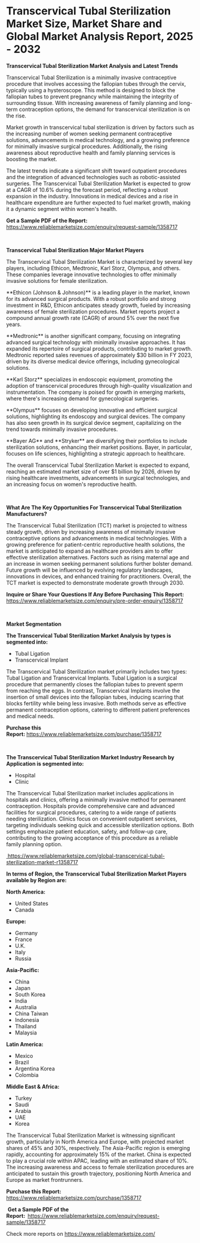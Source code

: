 <p><h1>Transcervical Tubal Sterilization Market Size, Market Share and Global Market Analysis Report, 2025 - 2032</h1></p><p><strong>Transcervical Tubal Sterilization Market Analysis and Latest Trends</strong></p>
<p><p>Transcervical Tubal Sterilization is a minimally invasive contraceptive procedure that involves accessing the fallopian tubes through the cervix, typically using a hysteroscope. This method is designed to block the fallopian tubes to prevent pregnancy while maintaining the integrity of surrounding tissue. With increasing awareness of family planning and long-term contraception options, the demand for transcervical sterilization is on the rise.</p><p>Market growth in transcervical tubal sterilization is driven by factors such as the increasing number of women seeking permanent contraceptive solutions, advancements in medical technology, and a growing preference for minimally invasive surgical procedures. Additionally, the rising awareness about reproductive health and family planning services is boosting the market.</p><p>The latest trends indicate a significant shift toward outpatient procedures and the integration of advanced technologies such as robotic-assisted surgeries. The Transcervical Tubal Sterilization Market is expected to grow at a CAGR of 10.6% during the forecast period, reflecting a robust expansion in the industry. Innovations in medical devices and a rise in healthcare expenditure are further expected to fuel market growth, making it a dynamic segment within women's health.</p></p>
<p><strong>Get a Sample PDF of the Report:&nbsp;</strong> <a href="https://www.reliablemarketsize.com/enquiry/request-sample/1358717?utm_campaign=2925&utm_medium=2&utm_source=Github&utm_content=ia&utm_term=22032025&utm_id=transcervical-tubal-sterilization">https://www.reliablemarketsize.com/enquiry/request-sample/1358717</a></p>
<p>&nbsp;</p>
<p><strong>Transcervical Tubal Sterilization Major Market Players</strong></p>
<p><p>The Transcervical Tubal Sterilization Market is characterized by several key players, including Ethicon, Medtronic, Karl Storz, Olympus, and others. These companies leverage innovative technologies to offer minimally invasive solutions for female sterilization.</p><p>**Ethicon (Johnson & Johnson)** is a leading player in the market, known for its advanced surgical products. With a robust portfolio and strong investment in R&D, Ethicon anticipates steady growth, fueled by increasing awareness of female sterilization procedures. Market reports project a compound annual growth rate (CAGR) of around 5% over the next five years.</p><p>**Medtronic** is another significant company, focusing on integrating advanced surgical technology with minimally invasive approaches. It has expanded its repertoire of surgical products, contributing to market growth. Medtronic reported sales revenues of approximately $30 billion in FY 2023, driven by its diverse medical device offerings, including gynecological solutions.</p><p>**Karl Storz** specializes in endoscopic equipment, promoting the adoption of transcervical procedures through high-quality visualization and instrumentation. The company is poised for growth in emerging markets, where there's increasing demand for gynecological surgeries.</p><p>**Olympus** focuses on developing innovative and efficient surgical solutions, highlighting its endoscopy and surgical devices. The company has also seen growth in its surgical device segment, capitalizing on the trend towards minimally invasive procedures.</p><p>**Bayer AG** and **Stryker** are diversifying their portfolios to include sterilization solutions, enhancing their market positions. Bayer, in particular, focuses on life sciences, highlighting a strategic approach to healthcare.</p><p>The overall Transcervical Tubal Sterilization Market is expected to expand, reaching an estimated market size of over $1 billion by 2026, driven by rising healthcare investments, advancements in surgical technologies, and an increasing focus on women's reproductive health.</p></p>
<p>&nbsp;</p>
<p><strong>What Are The Key Opportunities For Transcervical Tubal Sterilization Manufacturers?</strong></p>
<p><p>The Transcervical Tubal Sterilization (TCT) market is projected to witness steady growth, driven by increasing awareness of minimally invasive contraceptive options and advancements in medical technologies. With a growing preference for patient-centric reproductive health solutions, the market is anticipated to expand as healthcare providers aim to offer effective sterilization alternatives. Factors such as rising maternal age and an increase in women seeking permanent solutions further bolster demand. Future growth will be influenced by evolving regulatory landscapes, innovations in devices, and enhanced training for practitioners. Overall, the TCT market is expected to demonstrate moderate growth through 2030.</p></p>
<p><strong>Inquire or Share Your Questions If Any Before Purchasing This Report:</strong> <a href="https://www.reliablemarketsize.com/enquiry/pre-order-enquiry/1358717?utm_campaign=2925&utm_medium=2&utm_source=Github&utm_content=ia&utm_term=22032025&utm_id=transcervical-tubal-sterilization">https://www.reliablemarketsize.com/enquiry/pre-order-enquiry/1358717</a></p>
<p>&nbsp;</p>
<p><strong>Market Segmentation</strong></p>
<p><strong>The Transcervical Tubal Sterilization Market Analysis by types is segmented into:</strong></p>
<p><ul><li>Tubal Ligation</li><li>Transcervical Implant</li></ul></p>
<p><p>The Transcervical Tubal Sterilization market primarily includes two types: Tubal Ligation and Transcervical Implants. Tubal Ligation is a surgical procedure that permanently closes the fallopian tubes to prevent sperm from reaching the eggs. In contrast, Transcervical Implants involve the insertion of small devices into the fallopian tubes, inducing scarring that blocks fertility while being less invasive. Both methods serve as effective permanent contraception options, catering to different patient preferences and medical needs.</p></p>
<p><strong>Purchase this Report:&nbsp;</strong><a href="https://www.reliablemarketsize.com/purchase/1358717?utm_campaign=2925&utm_medium=2&utm_source=Github&utm_content=ia&utm_term=22032025&utm_id=transcervical-tubal-sterilization">https://www.reliablemarketsize.com/purchase/1358717</a></p>
<p>&nbsp;</p>
<p><strong>The Transcervical Tubal Sterilization Market Industry Research by Application is segmented into:</strong></p>
<p><ul><li>Hospital</li><li>Clinic</li></ul></p>
<p><p>The Transcervical Tubal Sterilization market includes applications in hospitals and clinics, offering a minimally invasive method for permanent contraception. Hospitals provide comprehensive care and advanced facilities for surgical procedures, catering to a wide range of patients needing sterilization. Clinics focus on convenient outpatient services, targeting individuals seeking quick and accessible sterilization options. Both settings emphasize patient education, safety, and follow-up care, contributing to the growing acceptance of this procedure as a reliable family planning option.</p></p>
<p><a href="https://www.reliablemarketsize.com/global-transcervical-tubal-sterilization-market-r1358717?utm_campaign=2925&utm_medium=2&utm_source=Github&utm_content=ia&utm_term=22032025&utm_id=transcervical-tubal-sterilization">&nbsp;https://www.reliablemarketsize.com/global-transcervical-tubal-sterilization-market-r1358717</a></p>
<p><strong>In terms of Region, the Transcervical Tubal Sterilization Market Players available by Region are:</strong></p>
<p>
    <p> <strong> North America: </strong>
        <ul>
            <li>United States</li>
            <li>Canada</li>
        </ul>
        </p> 
    <p> <strong> Europe: </strong>
        <ul>
            <li>Germany</li>
            <li>France</li>
            <li>U.K.</li>
            <li>Italy</li>
            <li>Russia</li>
        </ul>
        </p> 
    <p> <strong> Asia-Pacific: </strong>
        <ul>
            <li>China</li>
            <li>Japan</li>
            <li>South Korea</li>
            <li>India</li>
            <li>Australia</li>
            <li>China Taiwan</li>
            <li>Indonesia</li>
            <li>Thailand</li>
            <li>Malaysia</li>
        </ul>
        </p> 
    <p> <strong> Latin America: </strong>
        <ul>
            <li>Mexico</li>
            <li>Brazil</li>
            <li>Argentina Korea</li>
            <li>Colombia</li>
        </ul>
        </p> 
    <p> <strong> Middle East & Africa: </strong>
        <ul>
            <li>Turkey</li>
            <li>Saudi</li>
            <li>Arabia</li>
            <li>UAE</li>
            <li>Korea</li>
        </ul>
    </p>
    </p>
<p><p>The Transcervical Tubal Sterilization Market is witnessing significant growth, particularly in North America and Europe, with projected market shares of 45% and 30%, respectively. The Asia-Pacific region is emerging rapidly, accounting for approximately 15% of the market. China is expected to play a crucial role within APAC, leading with an estimated share of 10%. The increasing awareness and access to female sterilization procedures are anticipated to sustain this growth trajectory, positioning North America and Europe as market frontrunners.</p></p>
<p><strong>Purchase this Report: </strong><a href="https://www.reliablemarketsize.com/purchase/1358717?utm_campaign=2925&utm_medium=2&utm_source=Github&utm_content=ia&utm_term=22032025&utm_id=transcervical-tubal-sterilization">https://www.reliablemarketsize.com/purchase/1358717</a></p>
<p>&nbsp;<strong>Get a Sample PDF of the Report:&nbsp;&nbsp;</strong><a href="https://www.reliablemarketsize.com/enquiry/request-sample/1358717?utm_campaign=2925&utm_medium=2&utm_source=Github&utm_content=ia&utm_term=22032025&utm_id=transcervical-tubal-sterilization">https://www.reliablemarketsize.com/enquiry/request-sample/1358717</a></p>
<p><strong></strong></p>
<p>Check more reports on <a href="https://www.reliablemarketsize.com/?utm_campaign=2925&utm_medium=2&utm_source=Github&utm_content=ia&utm_term=22032025&utm_id=transcervical-tubal-sterilization">https://www.reliablemarketsize.com/</a></p>